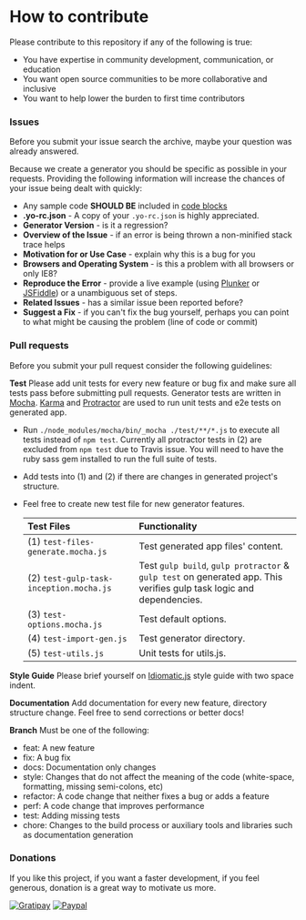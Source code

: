 # How to contribute
Please contribute to this repository if any of the following is true:
* You have expertise in community development, communication, or education
* You want open source communities to be more collaborative and inclusive
* You want to help lower the burden to first time contributors

### Issues

Before you submit your issue search the archive, maybe your question was already answered.

Because we create a generator you should be specific as possible in your requests. Providing the following information will increase the chances of your issue being dealt with quickly:
* Any sample code **SHOULD BE** included in [code blocks](https://help.github.com/articles/github-flavored-markdown/#fenced-code-blocks)
* **.yo-rc.json** - A copy of your `.yo-rc.json` is highly appreciated.
* **Generator Version** - is it a regression?
* **Overview of the Issue** - if an error is being thrown a non-minified stack trace helps
* **Motivation for or Use Case** - explain why this is a bug for you
* **Browsers and Operating System** - is this a problem with all browsers or only IE8?
* **Reproduce the Error** - provide a live example (using [Plunker](http://plnkr.co/edit/) or
  [JSFiddle](http://jsfiddle.net/)) or a unambiguous set of steps.
* **Related Issues** - has a similar issue been reported before?
* **Suggest a Fix** - if you can't fix the bug yourself, perhaps you can point to what might be
  causing the problem (line of code or commit)

### Pull requests

Before you submit your pull request consider the following guidelines:

**Test**
Please add unit tests for every new feature or bug fix and make sure all tests pass before submitting pull requests. Generator tests are written in [Mocha](http://mochajs.org).  [Karma](http://karma-runner.github.io/0.12/index.html) and [Protractor](http://angular.github.io/protractor) are used to run unit tests and e2e tests on generated app.
* Run `./node_modules/mocha/bin/_mocha ./test/**/*.js` to execute all tests instead of `npm test`. Currently all protractor tests in (2) are excluded from `npm test` due to Travis issue. You will need to have the ruby sass gem installed to run the full suite of tests.
* Add tests into (1) and (2) if there are changes in generated project's structure.
* Feel free to create new test file for new generator features.

  | Test Files | Functionality
  |:-- |:--
  | (1) `test-files-generate.mocha.js` | Test generated app files' content.
  | (2) `test-gulp-task-inception.mocha.js` | Test `gulp build`, `gulp protractor` & `gulp test` on generated app. This verifies gulp task logic and dependencies.
  | (3) `test-options.mocha.js` | Test default options.
  | (4) `test-import-gen.js` | Test generator directory.
  | (5) `test-utils.js` | Unit tests for utils.js.

**Style Guide**
Please brief yourself on [Idiomatic.js](https://github.com/rwldrn/idiomatic.js) style guide with two space indent.

**Documentation**
Add documentation for every new feature, directory structure change. Feel free to send corrections or better docs!

**Branch**
Must be one of the following:

* feat: A new feature
* fix: A bug fix
* docs: Documentation only changes
* style: Changes that do not affect the meaning of the code (white-space, formatting, missing semi-colons, etc)
* refactor: A code change that neither fixes a bug or adds a feature
* perf: A code change that improves performance
* test: Adding missing tests
* chore: Changes to the build process or auxiliary tools and libraries such as documentation generation

### Donations

If you like this project, if you want a faster development, if you feel generous, donation is a great way to motivate us more.

[![Gratipay](http://img.shields.io/gratipay/Swiip.svg?style=flat)](https://gratipay.com/Swiip/)
[![Paypal](http://img.shields.io/badge/paypal-donate-yellow.svg?style=flat)](https://www.paypal.com/cgi-bin/webscr?cmd=_s-xclick&hosted_button_id=FWGV3KKGH2D4S)
